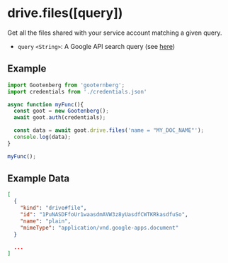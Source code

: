 # drive.files([query])

Get all the files shared with your service account matching a given query.

- `query` `<String>`: A Google API search query (see [here](https://developers.google.com/drive/api/v3/search-parameters))

## Example
```javascript
import Gootenberg from 'gooternberg';
import credentials from './credentials.json'

async function myFunc(){
  const goot = new Gootenberg();
  await goot.auth(credentials);

  const data = await goot.drive.files('name = "MY_DOC_NAME"');
  console.log(data);
}

myFunc();
```

## Example Data
```json
[
  {
    "kind": "drive#file",
    "id": "1PuNASDFfoUr1waasdmAVW3z8yUasdfCWTKRkasdfuSo",
    "name": "plain",
    "mimeType": "application/vnd.google-apps.document"
  }

  ...
]
```
